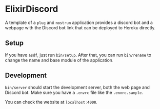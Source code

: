 # ElixirDiscord

A template of a `plug` and `nostrum` application provides a discord bot and a webpage with the Discord bot link that can be deployed to Heroku directly.

## Setup

If you have `asdf`, just run `bin/setup`. After that, you can run `bin/rename` to change the name and base module of the application.

## Development

`bin/server` should start the development server, both the web page and Discord bot. Make sure you have a `.envrc` file like the `.envrc.sample`.

You can check the website at `localhost:4000`.

